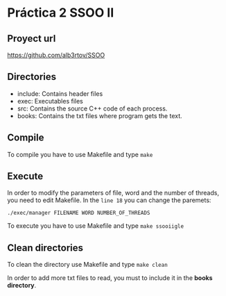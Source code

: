 # Práctica 2 SSOO II
## Proyect url 
https://github.com/alb3rtov/SSOO

## Directories
- include: Contains header files
- exec: Executables files
- src: Contains the source C++ code of each process.
- books: Contains the txt files where program gets the text.

## Compile
To compile you have to use Makefile and type `make`

## Execute
In order to modify the parameters of file, word and the number of threads, you need to edit Makefile.
In the `line 18` you can change the paremets:   

  `./exec/manager FILENAME WORD NUMBER_OF_THREADS`

To execute you have to use Makefile and type `make ssooiigle`

## Clean directories
To clean the directory use Makefile and type `make clean`

In order to add more txt files to read, you must to include it in the **books directory**.